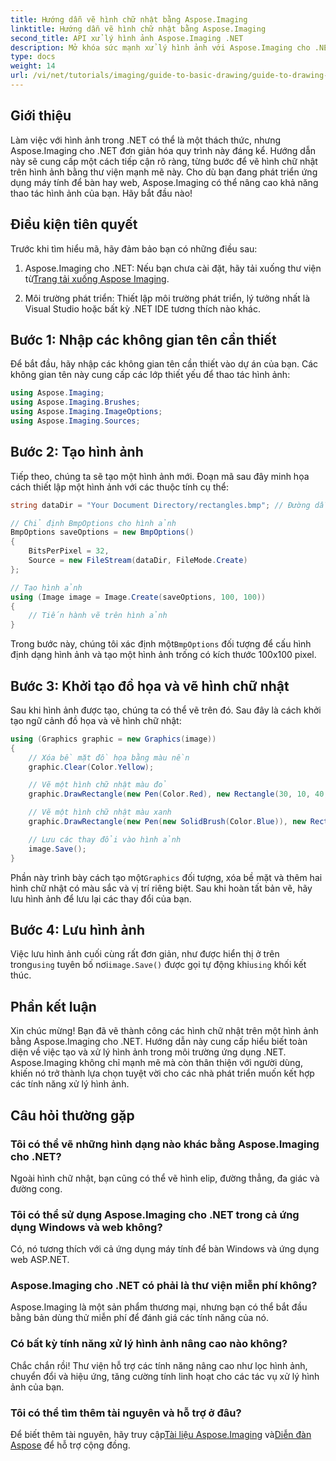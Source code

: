 ```yaml
---
title: Hướng dẫn vẽ hình chữ nhật bằng Aspose.Imaging
linktitle: Hướng dẫn vẽ hình chữ nhật bằng Aspose.Imaging
second_title: API xử lý hình ảnh Aspose.Imaging .NET
description: Mở khóa sức mạnh xử lý hình ảnh với Aspose.Imaging cho .NET trong hướng dẫn toàn diện này. Tìm hiểu cách tạo và thao tác hình ảnh, đặc biệt tập trung vào việc vẽ hình chữ nhật với màu sắc và kích thước tùy chỉnh.
type: docs
weight: 14
url: /vi/net/tutorials/imaging/guide-to-basic-drawing/guide-to-drawing-rectangle/
---
```

## Giới thiệu

Làm việc với hình ảnh trong .NET có thể là một thách thức, nhưng Aspose.Imaging cho .NET đơn giản hóa quy trình này đáng kể. Hướng dẫn này sẽ cung cấp một cách tiếp cận rõ ràng, từng bước để vẽ hình chữ nhật trên hình ảnh bằng thư viện mạnh mẽ này. Cho dù bạn đang phát triển ứng dụng máy tính để bàn hay web, Aspose.Imaging có thể nâng cao khả năng thao tác hình ảnh của bạn. Hãy bắt đầu nào!

## Điều kiện tiên quyết

Trước khi tìm hiểu mã, hãy đảm bảo bạn có những điều sau:

1.  Aspose.Imaging cho .NET: Nếu bạn chưa cài đặt, hãy tải xuống thư viện từ[Trang tải xuống Aspose Imaging](https://releases.aspose.com/imaging/net/).

2. Môi trường phát triển: Thiết lập môi trường phát triển, lý tưởng nhất là Visual Studio hoặc bất kỳ .NET IDE tương thích nào khác.

## Bước 1: Nhập các không gian tên cần thiết

Để bắt đầu, hãy nhập các không gian tên cần thiết vào dự án của bạn. Các không gian tên này cung cấp các lớp thiết yếu để thao tác hình ảnh:

```csharp
using Aspose.Imaging;
using Aspose.Imaging.Brushes;
using Aspose.Imaging.ImageOptions;
using Aspose.Imaging.Sources;
```

## Bước 2: Tạo hình ảnh

Tiếp theo, chúng ta sẽ tạo một hình ảnh mới. Đoạn mã sau đây minh họa cách thiết lập một hình ảnh với các thuộc tính cụ thể:

```csharp
string dataDir = "Your Document Directory/rectangles.bmp"; // Đường dẫn nơi hình ảnh sẽ được lưu

// Chỉ định BmpOptions cho hình ảnh
BmpOptions saveOptions = new BmpOptions()
{
    BitsPerPixel = 32,
    Source = new FileStream(dataDir, FileMode.Create)
};

// Tạo hình ảnh
using (Image image = Image.Create(saveOptions, 100, 100))
{
    // Tiến hành vẽ trên hình ảnh
}
```

 Trong bước này, chúng tôi xác định một`BmpOptions` đối tượng để cấu hình định dạng hình ảnh và tạo một hình ảnh trống có kích thước 100x100 pixel.

## Bước 3: Khởi tạo đồ họa và vẽ hình chữ nhật

Sau khi hình ảnh được tạo, chúng ta có thể vẽ trên đó. Sau đây là cách khởi tạo ngữ cảnh đồ họa và vẽ hình chữ nhật:

```csharp
using (Graphics graphic = new Graphics(image))
{
    // Xóa bề mặt đồ họa bằng màu nền
    graphic.Clear(Color.Yellow);

    // Vẽ một hình chữ nhật màu đỏ
    graphic.DrawRectangle(new Pen(Color.Red), new Rectangle(30, 10, 40, 80));

    // Vẽ một hình chữ nhật màu xanh
    graphic.DrawRectangle(new Pen(new SolidBrush(Color.Blue)), new Rectangle(10, 30, 80, 40));

    // Lưu các thay đổi vào hình ảnh
    image.Save();
}
```

Phần này trình bày cách tạo một`Graphics` đối tượng, xóa bề mặt và thêm hai hình chữ nhật có màu sắc và vị trí riêng biệt. Sau khi hoàn tất bản vẽ, hãy lưu hình ảnh để lưu lại các thay đổi của bạn.

## Bước 4: Lưu hình ảnh

 Việc lưu hình ảnh cuối cùng rất đơn giản, như được hiển thị ở trên trong`using` tuyên bố nơi`image.Save()` được gọi tự động khi`using` khối kết thúc.

## Phần kết luận

Xin chúc mừng! Bạn đã vẽ thành công các hình chữ nhật trên một hình ảnh bằng Aspose.Imaging cho .NET. Hướng dẫn này cung cấp hiểu biết toàn diện về việc tạo và xử lý hình ảnh trong môi trường ứng dụng .NET. Aspose.Imaging không chỉ mạnh mẽ mà còn thân thiện với người dùng, khiến nó trở thành lựa chọn tuyệt vời cho các nhà phát triển muốn kết hợp các tính năng xử lý hình ảnh.

## Câu hỏi thường gặp

### Tôi có thể vẽ những hình dạng nào khác bằng Aspose.Imaging cho .NET?
Ngoài hình chữ nhật, bạn cũng có thể vẽ hình elip, đường thẳng, đa giác và đường cong.

### Tôi có thể sử dụng Aspose.Imaging cho .NET trong cả ứng dụng Windows và web không?
Có, nó tương thích với cả ứng dụng máy tính để bàn Windows và ứng dụng web ASP.NET.

### Aspose.Imaging cho .NET có phải là thư viện miễn phí không?
Aspose.Imaging là một sản phẩm thương mại, nhưng bạn có thể bắt đầu bằng bản dùng thử miễn phí để đánh giá các tính năng của nó.

### Có bất kỳ tính năng xử lý hình ảnh nâng cao nào không?
Chắc chắn rồi! Thư viện hỗ trợ các tính năng nâng cao như lọc hình ảnh, chuyển đổi và hiệu ứng, tăng cường tính linh hoạt cho các tác vụ xử lý hình ảnh của bạn.

### Tôi có thể tìm thêm tài nguyên và hỗ trợ ở đâu?
 Để biết thêm tài nguyên, hãy truy cập[Tài liệu Aspose.Imaging](https://reference.aspose.com/imaging/net/) và[Diễn đàn Aspose](https://forum.aspose.com/) để hỗ trợ cộng đồng.